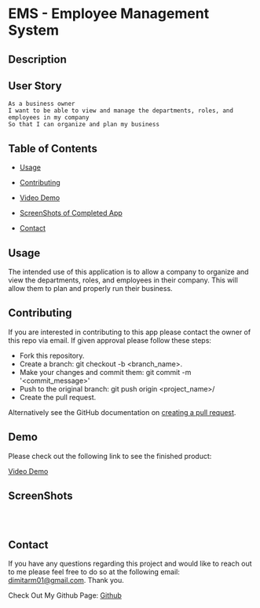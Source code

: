 # EMS - Employee Management System

## Description



## User Story

```
As a business owner
I want to be able to view and manage the departments, roles, and employees in my company
So that I can organize and plan my business
```

## Table of Contents

* [Usage](#usage)

* [Contributing](#Contributing)

* [Video Demo](#demo)

* [ScreenShots of Completed App](#screenshots)

* [Contact](#contact)

## Usage

The intended use of this application is to allow a company to organize and view the departments, roles, and employees in their company. This will allow them to plan and properly run their business. 

## Contributing

If you are interested in contributing to this app please contact the owner of this repo via email. If given approval please follow these steps:

* Fork this repository.
* Create a branch: git checkout -b <branch_name>.
* Make your changes and commit them: git commit -m '<commit_message>'
* Push to the original branch: git push origin <project_name>/<location>
* Create the pull request.

Alternatively see the GitHub documentation on [creating a pull request](https://docs.github.com/en/free-pro-team@latest/github/collaborating-with-issues-and-pull-requests/creating-a-pull-request).

## Demo

Please check out the following link to see the finished product:

[Video Demo]()

## ScreenShots

![]()

![]()

![]()

## Contact
If you have any questions regarding this project and would like to reach out to me please feel free to do so at the following email: dimitarm01@gmail.com. Thank you.

Check Out My Github Page:
[Github](https://github.com/dspark8916)